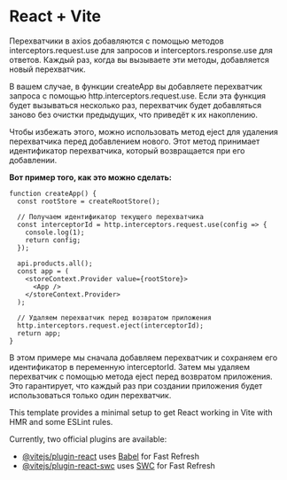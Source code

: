 # React + Vite

Перехватчики в axios добавляются с помощью методов interceptors.request.use для запросов и interceptors.response.use для ответов. Каждый раз, когда вы вызываете эти методы, добавляется новый перехватчик.

В вашем случае, в функции createApp вы добавляете перехватчик запроса с помощью http.interceptors.request.use. Если эта функция будет вызываться несколько раз, перехватчик будет добавляться заново без очистки предыдущих, что приведёт к их накоплению.

Чтобы избежать этого, можно использовать метод eject для удаления перехватчика перед добавлением нового. Этот метод принимает идентификатор перехватчика, который возвращается при его добавлении.

**Вот пример того, как это можно сделать:**
```
function createApp() {
  const rootStore = createRootStore();

  // Получаем идентификатор текущего перехватчика
  const interceptorId = http.interceptors.request.use(config => {
    console.log(1);
    return config;
  });

  api.products.all();
  const app = (
    <storeContext.Provider value={rootStore}>
      <App />
    </storeContext.Provider>
  );

  // Удаляем перехватчик перед возвратом приложения
  http.interceptors.request.eject(interceptorId);
  return app;
}
```
В этом примере мы сначала добавляем перехватчик и сохраняем его идентификатор в переменную interceptorId. Затем мы удаляем перехватчик с помощью метода eject перед возвратом приложения. Это гарантирует, что каждый раз при создании приложения будет использоваться только один перехватчик.



This template provides a minimal setup to get React working in Vite with HMR and some ESLint rules.

Currently, two official plugins are available:

- [@vitejs/plugin-react](https://github.com/vitejs/vite-plugin-react/blob/main/packages/plugin-react/README.md) uses [Babel](https://babeljs.io/) for Fast Refresh
- [@vitejs/plugin-react-swc](https://github.com/vitejs/vite-plugin-react-swc) uses [SWC](https://swc.rs/) for Fast Refresh
